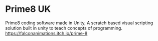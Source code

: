# Prime8 UK
Prime8 coding software made in Unity, A scratch based visual scripting solution built in unity to teach concepts of programming. https://falconanimations.itch.io/prime-8
